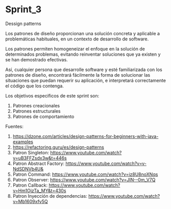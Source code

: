 # Sprint_3
Dessign patterns

Los patrones de diseño proporcionan una solución concreta y aplicable a problemáticas habituales, en un contexto de desarrollo de software.

Los patrones permiten homogeneizar el enfoque en la solución de determinados problemas, evitando reinventar soluciones que ya existen y se han demostrado efectivas.

Así, cualquier persona que desarrolle software y esté familiarizada con los patrones de diseño, encontrará fácilmente la forma de solucionar las situaciones que puedan requerir su aplicación, e interpretará correctamente el código que los contenga.

Los objetivos especificos de este sprint son:

1. Patrones creacionales
2. Patrones estructurales
3. Patrones de comportamiento


Fuentes: 
1. https://dzone.com/articles/design-patterns-for-beginners-with-java-examples
2. https://refactoring.guru/es/design-patterns
3. Patron Singleton: https://www.youtube.com/watch?v=uB3FFZsdx3w&t=446s
4. Patron Abstract Factory: https://www.youtube.com/watch?v=v-NdSDNVb4U&
5. Patron Command: https://www.youtube.com/watch?v=iz8U8noXNqs
6. Patron Observer: https://www.youtube.com/watch?v=JIN--0m_V7Q
7. Patron Callback: https://www.youtube.com/watch?v=Hm1OjzTa_MY&t=430s
8. Patron Inyección de dependencias: https://www.youtube.com/watch?v=Mb1609xfv5Q

